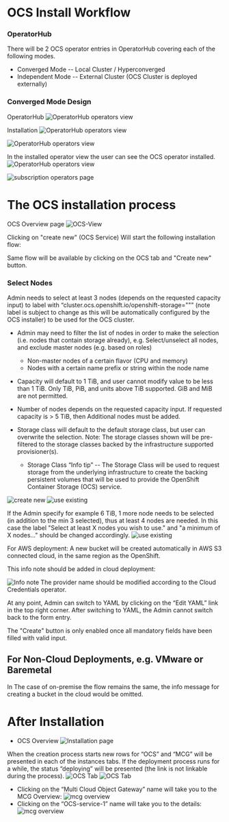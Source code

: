 # OCS Install Workflow

### OperatorHub

There will be 2 OCS operator entries in OperatorHub covering each of the following modes. 
* Converged Mode -- Local Cluster / Hyperconverged 
* Independent Mode -- External Cluster (OCS Cluster is deployed externally)

### Converged Mode Design

OperatorHub
![OperatorHub operators view](img/OCS-operator-view.png)

Installation
![OperatorHub operators view](img/OCS-Install-step1.png)

![OperatorHub operators view](img/OCS-Install-step2.png)

In the installed operator view the user can see the OCS operator installed. 
![OperatorHub operators view](img/Installed_operators_list.png)

![subscription operators page](img/OCS_Subscription_page.png) 

# The OCS installation process
OCS Overview page
![OCS-View](img/OCS-View.png)

Clicking on "create new" (OCS Service) Will start the following installation flow: 

Same flow will be available by clicking on the OCS tab and "Create new" button. 

### Select Nodes
Admin needs to select at least 3 nodes (depends on the requested capacity input) to label with “cluster.ocs.openshift.io/openshift-storage=""” (note label is subject to change as this will be automatically configured by the OCS installer) to be used for the OCS cluster.
* Admin may need to filter the list of nodes in order to make the selection (i.e. nodes that contain storage already), e.g.
Select/unselect all nodes, and exclude master nodes (e.g. based on roles)
    * Non-master nodes of a certain flavor (CPU and memory)
    * Nodes with a certain name prefix or string within the node name
* Capacity will default to 1 TiB, and user cannot modify value to be less than 1 TiB. Only TiB, PiB, and units above TiB supported. GiB and MiB are not permitted.
* Number of nodes depends on the requested capacity input.  If requested capacity is > 5 TiB, then Additional nodes must be added.
* Storage class will default to the default storage class, but user can overwrite the selection.  Note: The storage classes shown will be pre-filtered to the storage classes backed by the infrastructure supported provisioner(s).

    * Storage Class “Info tip” -- The Storage Class will be used to request storage from the underlying infrastructure to create the backing persistent volumes that will be used to provide the OpenShift Container Storage (OCS) service.

![create new](img/Create_new_OCS_00.png)
![use existing](img/Create_new_OCS_01.png)

If the Admin specify for example 6 TiB, 1 more node needs to be selected (in addition to the min 3 selected), thus at least 4 nodes are needed.
In this case the label "Select at least X nodes you wish to use." and "a minimum of X nodes..." should be changed accordingly.
![use existing](img/Create_new_OCS_01_Additional_nodes.png)


For AWS deployment: A new bucket will be created automatically in AWS S3 connected cloud, in the same region as the OpenShift. 

This info note should be added in cloud deployment:

![Info note](img/info.png)
The provider name should be modified according to the Cloud Credentials operator.

At any point, Admin can switch to YAML by clicking on the “Edit YAML” link in the top right corner.
After switching to YAML, the Admin cannot switch back to the form entry.

The "Create" button is only enabled once all mandatory fields have been filled with valid input.

## For Non-Cloud Deployments, e.g. VMware or Baremetal
In The case of on-premise the flow remains the same, the info message for creating a bucket in the cloud would be omitted.

# After Installation
* OCS Overview
![Installation page](img/Installed_OCS_OCS_Overview.png)

When the creation process starts new rows for “OCS” and “MCG” will be presented in each of the instances tabs. If the deployment process runs for a while, the status “deploying” will be presented (the link is not linkable during the process).
![OCS Tab](img/Installed_OCS_OCS_Tab_deploy.png)
![OCS Tab](img/Installed_OCS_OCS_Tab_healthy.png)

* Clicking on the “Multi Cloud Object Gateway” name will take you to the MCG Overview:
![mcg overview](img/Installed_OCS_MCG_Overview.png)
* Clicking on the “OCS-service-1” name will take you to the details:
![mcg overview](img/Installed_OCS_Overview.png)